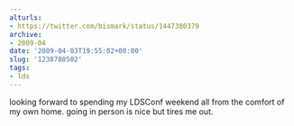 ```yaml
---
alturls:
- https://twitter.com/bismark/status/1447380379
archive:
- 2009-04
date: '2009-04-03T19:55:02+00:00'
slug: '1238788502'
tags:
- lds
---
```


looking forward to spending my LDSConf weekend all from the comfort of my own home. going in person is nice but tires me out.

